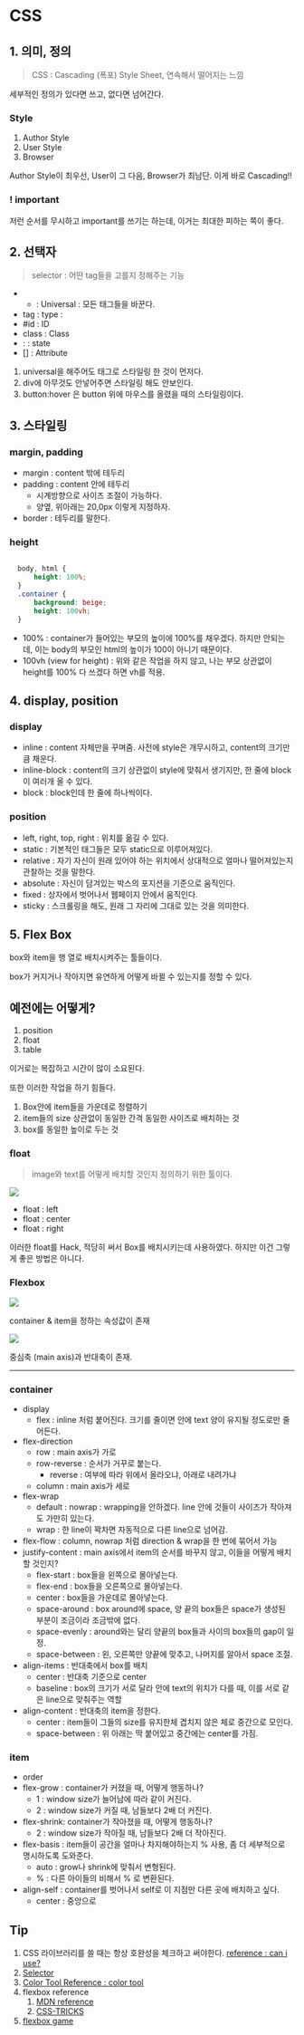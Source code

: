 # CSS

## 1. 의미, 정의

> CSS : Cascading (폭포) Style Sheet, 연속해서 떨어지는 느낌

세부적인 정의가 있다면 쓰고, 없다면 넘어간다.

### Style

1. Author Style
2. User Style
3. Browser

Author Style이 최우선, User이 그 다음, Browser가 최남단. 이게 바로 Cascading!!

### ! important

저런 순서를 무시하고 important를 쓰기는 하는데, 이거는 최대한 피하는 쪽이 좋다.

## 2. 선택자

> selector : 어떤 tag들을 고를지 정해주는 기능

- * : Universal : 모든 태그들을 바꾼다.
- tag : type : 
- #id : ID
- class : Class
- : : state
- [] : Attribute

1. universal을 해주어도 태그로 스타일링 한 것이 먼저다.
2. div에 아무것도 안넣어주면 스타일링 해도 안보인다.
3. button:hover 은 button 위에 마우스를 올렸을 때의 스타일링이다.


## 3. 스타일링

### margin, padding

- margin : content 밖에 테두리
- padding : content 안에 테두리
  - 시계방향으로 사이즈 조절이 가능하다.
  - 양옆, 위아래는 20,0px 이렇게 지정하자.
- border : 테두리를 말한다.

### height

```css

  body, html {
      height: 100%;
  }
  .container {
      background: beige;
      height: 100vh;
  }
```
- 100% : container가 들어있는 부모의 높이에 100%를 채우겠다. 하지만 안되는데, 이는 body의 부모인 html의 높이가 100이 아니기 때문이다.
- 100vh (view for height) : 위와 같은 작업을 하지 않고, 나는 부모 상관없이 height를 100% 다 쓰겠다 하면 vh를 적용.


## 4. display, position

### display

- inline : content 자체만을 꾸며줌. 사전에 style은 개무시하고, content의 크기만큼 채운다.
- inline-block : content의 크기 상관없이 style에 맞춰서 생기지만, 한 줄에 block이 여러개 올 수 있다.
- block : block인데 한 줄에 하나씩이다.

### position

- left, right, top, right : 위치를 옮길 수 있다.
- static : 기본적인 태그들은 모두 static으로 이루어져있다.
- relative : 자기 자신이 원래 있어야 하는 위치에서 상대적으로 얼마나 떨어져있는지 관찰하는 것을 말한다.
- absolute : 자신이 담겨있는 박스의 포지션을 기준으로 움직인다.
- fixed : 상자에서 벗어나서 웹페이지 안에서 움직인다. 
- sticky : 스크롤링을 해도, 원래 그 자리에 그대로 있는 것을 의미한다.


## 5. Flex Box

box와 item을 행 열로 배치시켜주는 툴들이다.

box가 커지거나 작아지면 유연하게 어떻게 바뀔 수 있는지를 정할 수 있다.

## 예전에는 어떻게?

1. position
2. float
3. table

이거로는 복잡하고 시간이 많이 소요된다.

또한 이러한 작업을 하기 힘들다.

1. Box안에 item들을 가운데로 정렬하기
2. item들의 size 상관없이 동일한 간격 동일한 사이즈로 배치하는 것
3. box를 동일한 높이로 두는 것

### float

> image와 text를 어떻게 배치할 것인지 정의하기 위한 툴이다.

<img src="img/float.PNG"> 

- float : left
- float : center
- float : right

이러한 float를 Hack, 적당히 써서 Box를 배치시키는데 사용하였다. 하지만 이건 그렇게 좋은 방법은 아니다.

### Flexbox

<img src="img/flexbox-container.PNG"> 

container & item을 정하는 속성값이 존재

<img src="img/flexbox-axis.PNG">

중심축 (main axis)과 반대축이 존재.

<hr>

### container

- display
  - flex : inline 처럼 붙어진다. 크기를 줄이면 안에 text 양이 유지될 정도로만 줄어든다.
- flex-direction
  - row : main axis가 가로
  - row-reverse : 순서가 거꾸로 붙는다.
    - reverse : 여부에 따라 위에서 올라오냐, 아래로 내려가냐
  - column : main axis가 세로
- flex-wrap
  - default : nowrap : wrapping을 안하겠다. line 안에 것들이 사이즈가 작아져도 가만히 있는다.
  - wrap : 한 line이 꽉차면 자동적으로 다른 line으로 넘어감.
- flex-flow : column, nowrap 처럼 direction & wrap을 한 번에 묶어서 가능
- justify-content :  main axis에서 item의 순서를 바꾸지 않고, 이들을 어떻게 배치할 것인지?
  - flex-start : box들을 왼쪽으로 몰아넣는다.
  - flex-end : box들을 오른쪽으로 몰아넣는다.
  - center : box들을 가운데로 몰아넣는다.
  - space-around : box around에 space, 양 끝의 box들은 space가 생성된 부분이 조금이라 조금밖에 없다.
  - space-evenly : around와는 달리 양끝의 box들과 사이의 box들의 gap이 일정.
  - space-between : 왼, 오른쪽만 양끝에 맞추고, 나머지를 알아서 space 조절.
- align-items : 반대축에서 box를 배치
  - center : 반대축 기준으로 center
  - baseline : box의 크기가 서로 달라 안에 text의 위치가 다를 때, 이를 서로 같은 line으로 맞춰주는 역할
- align-content : 반대축의 item을 정한다.
  - center : item들이 그들의 size를 유지한체 겹치지 않은 체로 중간으로 모인다.
  - space-between : 위 아래는 딱 붙어있고 중간에는 center를 가짐.

### item

- order
- flex-grow : container가 커졌을 때, 어떻게 행동하나?
  - 1 : window size가 늘어남에 따라 같이 커진다.
  - 2 : window size가 커질 때, 남들보다 2배 더 커진다.
- flex-shrink: container가 작아졌을 때, 어떻게 행동하나?
  - 2 : window size가 작아질 때, 남들보다 2배 더 작아진다.
- flex-basis : item들이 공간을 얼마나 차지해야하는지 % 사용, 좀 더 세부적으로 명시하도록 도와준다.
  - auto : grow나 shrink에 맞춰서 변형된다.
  - % : 다른 아이들의 비해서 % 로 변환된다.
- align-self : container를 벗어나서 self로 이 지점만 다른 곳에 배치하고 싶다.
  - center : 중앙으로

## Tip

1. CSS 라이브러리를 쓸 때는 항상 호완성을 체크하고 써야한다. [reference : can i use?](https://caniuse.com/)
2. [Selector](https://flukeout.github.io/) 
3. [Color Tool Reference : color tool](https://material.io/resources/color/#!/?view.left=0&view.right=0)
4. flexbox reference
   1. [MDN reference](https://developer.mozilla.org/en-US/docs/Web/CSS/CSS_Flexible_Box_Layout/Basic_Concepts_of_Flexbox)
   2. [CSS-TRICKS](https://css-tricks.com/snippets/css/a-guide-to-flexbox/)
5. [flexbox game](https://flexboxfroggy.com/#ko)